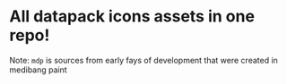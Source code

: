 # All datapack icons assets in one repo!

Note: `mdp` is sources from early fays of development that were created in medibang paint
